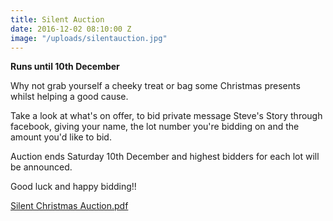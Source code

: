 ```yaml
---
title: Silent Auction
date: 2016-12-02 08:10:00 Z
image: "/uploads/silentauction.jpg"
---
```


**Runs until 10th December**

Why not grab yourself a cheeky treat or bag some Christmas presents whilst helping a good cause.

Take a look at what's on offer, to bid private message Steve's Story through facebook, giving your name, the lot number you're bidding on and the amount you'd like to bid.

Auction ends Saturday 10th December and highest bidders for each lot will be announced.

Good luck and happy bidding!!

[Silent Christmas Auction.pdf](/uploads/Silent%20Christmas%20Auction.pdf)